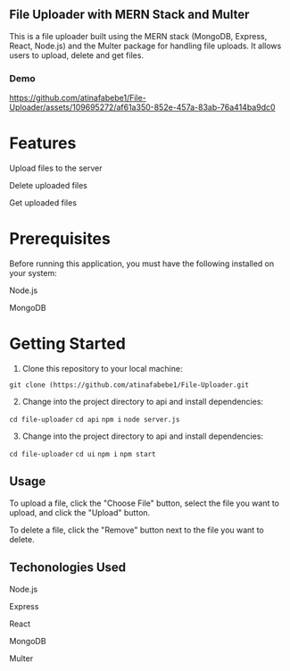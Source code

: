 ## File Uploader with MERN Stack and Multer

This is a file uploader built using the MERN stack (MongoDB, Express, React, Node.js) and the Multer package for handling file uploads. It allows users to upload, delete and get files.

### Demo

https://github.com/atinafabebe1/File-Uploader/assets/109695272/af61a350-852e-457a-83ab-76a414ba9dc0

# Features

Upload files to the server

Delete uploaded files

Get uploaded files

# Prerequisites

Before running this application, you must have the following installed on your system:

Node.js

MongoDB

# Getting Started

1. Clone this repository to your local machine:

 `git clone (https://github.com/atinafabebe1/File-Uploader.git`

2. Change into the project directory to api and install dependencies:

 `cd file-uploader`
 `cd api`
 `npm i`
 `node server.js`

3. Change into the project directory to api and install dependencies:

 `cd file-uploader`
 `cd ui`
 `npm i`
 `npm start`

## Usage

To upload a file, click the "Choose File" button, select the file you want to upload, and click the "Upload" button.

To delete a file, click the "Remove" button next to the file you want to delete.


## Techonologies Used

Node.js

Express

React

MongoDB

Multer













